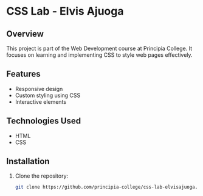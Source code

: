 # CSS Lab - Elvis Ajuoga  

## Overview  
This project is part of the Web Development course at Principia College. It focuses on learning and implementing CSS to style web pages effectively.  

## Features  
- Responsive design  
- Custom styling using CSS  
- Interactive elements  

## Technologies Used  
- HTML  
- CSS  

## Installation  
1. Clone the repository:  
   ```sh
   git clone https://github.com/principia-college/css-lab-elvisajuoga.git
